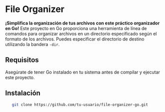 # File Organizer
**¡Simplifica la organización de tus archivos con este práctico organizador en Go!**
Este proyecto en Go proporciona una herramienta de línea de comandos para organizar archivos en un directorio especificado según el formato de los archivos. Puedes especificar el directorio de destino utilizando la bandera `-dir`.

## Requisitos

Asegúrate de tener Go instalado en tu sistema antes de compilar y ejecutar este proyecto.

## Instalación
```bash
   git clone https://github.com/tu-usuario/file-organizer-go.git
```
